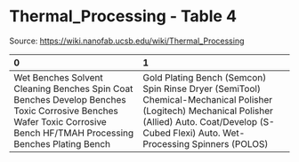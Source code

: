# Thermal_Processing - Table 4

Source: https://wiki.nanofab.ucsb.edu/wiki/Thermal_Processing

| 0                                                                                                                                                                   | 1                                                                                                                                                                                                     |
|:--------------------------------------------------------------------------------------------------------------------------------------------------------------------|:------------------------------------------------------------------------------------------------------------------------------------------------------------------------------------------------------|
| Wet Benches Solvent Cleaning Benches Spin Coat Benches Develop Benches Toxic Corrosive Benches Wafer Toxic Corrosive Bench HF/TMAH Processing Benches Plating Bench | Gold Plating Bench (Semcon) Spin Rinse Dryer (SemiTool) Chemical-Mechanical Polisher (Logitech) Mechanical Polisher (Allied) Auto. Coat/Develop (S-Cubed Flexi) Auto. Wet-Processing Spinners (POLOS) |